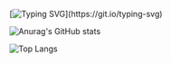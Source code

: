 [![Typing SVG](https://readme-typing-svg.demolab.com?font=Fira+Code&size=18&pause=2000&color=2CF796&width=435&lines=Stand+on+the+shoulders+of+giants++and+see+the+bigger+picture.)](https://git.io/typing-svg)

![Anurag's GitHub stats](https://github-readme-stats.vercel.app/api?username=seungdeng&show_icons=true&theme=radical)

![Top Langs](https://github-readme-stats.vercel.app/api/top-langs/?username=seungdeng)


